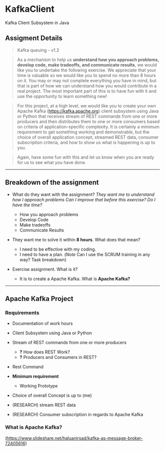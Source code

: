 # KafkaClient
Kafka Client Subsystem in Java 

## Assigment Details
> Kafka queuing - v1.2

> As a mechanism to help us **understand how you approach problems, develop code, make tradeoffs, and communicate results**, we would like you to undertake the following exercise.   We appreciate that your time is valuable so we would like you to spend no more than 8 hours on it.   You may or may not complete everything you have in mind, but that is part of how we can understand how you would contribute in a real project.  The most important part of this is to have fun with it and use the opportunity to learn something new!

> For this project, at a high level, we would like you to create your own Apache Kafka (https://kafka.apache.org) client subsystem using Java or Python that receives stream of REST commands from one or more producers and then distributes them to one or more consumers based on criteria of application-specific complexity.   It is certainly a minimum requirement to get something working and demonstrable, but the choice of overall application concept, streamed REST data, consumer subscription criteria, and how to show us what is happening is up to you.

> Again, have some fun with this and let us know when you are ready for us to see what you have done.


---
## Breakdown of the assignment
- What do they want with the assignment? *They want me to understand how I approach problems* *Can I improve that before this exercise? Do I have the time?*
  - How you approach problems
  - Develop Code
  - Make tradeoffs
  - Communicate Results

- They want me to solve it within **8 hours**. What does that mean?
  - I need to be effective with my coding.
  - I need to have a plan. (*Note* Can I use the SCRUM training in any way? Task breakdown)

- Exercise assignment. What is it?
  -  It is to create a Apache Kafka. What is **Apache Kafka?**

----
## Apache Kafka Project
### Requirements
- Documentation of work hours
- Client Subsystem using Java or Python
- Stream of REST commands from one or more producers
  - **?** How does REST Work?
  - **?** Producers and Consumers in REST?

- Rest Command
- **Minimum requirement**
  - Working Prototype

- Choice of overall Concept is up to (me)
- (RESEARCH) stream REST data
- (RESEARCH) Consumer subscription in regards to Apache Kafka


### What is Apache Kafka?
(https://www.slideshare.net/haluanirsad/kafka-as-message-broker-72405616)
